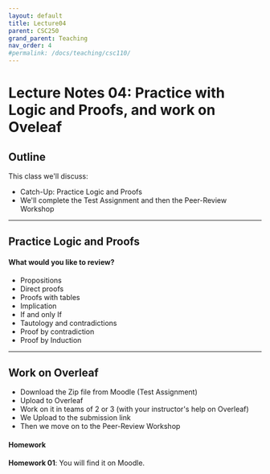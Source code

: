 ```yaml
---
layout: default
title: Lecture04
parent: CSC250
grand_parent: Teaching
nav_order: 4
#permalink: /docs/teaching/csc110/
---  
```



Lecture Notes 04: Practice with Logic and Proofs, and work on Oveleaf  
=============================================================

  

## Outline ##


This class we'll discuss:

* Catch-Up: Practice Logic and Proofs
* We'll complete the Test Assignment and then the Peer-Review Workshop

  

* * *

  

Practice Logic and Proofs
-------------------------------------

#### What would you like to review?

  * Propositions
  * Direct proofs
  * Proofs with tables
  * Implication
  * If and only If
  * Tautology and contradictions
  * Proof by contradiction
  * Proof by Induction



* * *

Work on Overleaf
-------------------------------------

  * Download the Zip file from Moodle (Test Assignment)
  * Upload to Overleaf
  * Work on it in teams of 2 or 3 (with your instructor's help on Overleaf)
  * We Upload to the submission link
  * Then we move on to the Peer-Review Workshop


#### Homework


**Homework 01**: You will find it on Moodle.  

  

